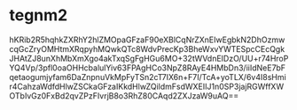 # tegnm2
hKRib2R5hqhkZXRhY2hlZMOpaGFzaF90eXBlCqNrZXnEIwEgbkN2DhOzmwcqGcZryOMHtmXRqpyhMQwkQTc8WdvPrecKp3BheWxvYWTESpcCEcQgkJHAtZJ8unXhMbXmXgo4akTxqSgFgHGu6MO+32tWVdnEIDzO/UU+r74HroPYQ4Vp/3pfl0oaOHHcbalulYiv63FPAgHCo3NpZ8RAyE4HMbDn3/iiIdNeE7bFqetaogumjyfam6DaZnpnuVkMpFyTSn2cT7IX6n+F7I/TcA+yoTLX/6v4I8sHmir4CahzaWdfdHlwZSCkaGFzaIKkdHlwZQildmFsdWXEIIJ1n0SP3jajRGWffXWOTbIvGz0FxBd2qvZPzFIvrjB8o3RhZ80CAqd2ZXJzaW9uAQ==
